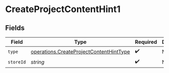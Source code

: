 # CreateProjectContentHint1


## Fields

| Field                                                                                              | Type                                                                                               | Required                                                                                           | Description                                                                                        |
| -------------------------------------------------------------------------------------------------- | -------------------------------------------------------------------------------------------------- | -------------------------------------------------------------------------------------------------- | -------------------------------------------------------------------------------------------------- |
| `type`                                                                                             | [operations.CreateProjectContentHintType](../../models/operations/createprojectcontenthinttype.md) | :heavy_check_mark:                                                                                 | N/A                                                                                                |
| `storeId`                                                                                          | *string*                                                                                           | :heavy_check_mark:                                                                                 | N/A                                                                                                |